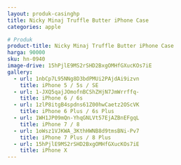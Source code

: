 ```yaml
---
layout: produk-casinghp
title: Nicky Minaj Truffle Butter iPhone Case
categories: apple

# Produk
product-title: Nicky Minaj Truffle Butter iPhone Case
harga: 90000
sku: hn-0940
image-drive: 15hPjlE9MS2rSHD2BxgOMHfGXucKOs7iE
gallery:
  - url: 1nbCp7L95NNg8D3bdPMUi2PAjdAi9izvn
    title: iPhone 5 / 5s / SE
  - url: 1-JXQ5qajJOmofnBCShZHjN7JmWrrffq-
    title: iPhone 6 / 6s
  - url: 1zlP8itgB4spdns61Z00hwCaetz2OScVK
    title: iPhone 6 Plus / 6s Plus
  - url: 1WH1JP09mQn-YhqGNLVt57EjAZBnEFgqL
    title: iPhone 7 / 8
  - url: 1oWsz1VJKWA_3KthHWNB8d9tmsBNi-Pv7
    title: iPhone 7 Plus / 8 Plus
  - url: 15hPjlE9MS2rSHD2BxgOMHfGXucKOs7iE
    title: iPhone X
---
```

